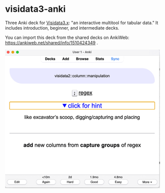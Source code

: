 # visidata3-anki

Three Anki deck for [Visidata3.x](https://www.visidata.org/): "an interactive multitool for tabular data."
It includes introduction, beginner, and intermediate decks.

You can import this deck from the shared decks on AnkiWeb: <https://ankiweb.net/shared/info/1510424349> .

![example note](visidata-demo-note.png)